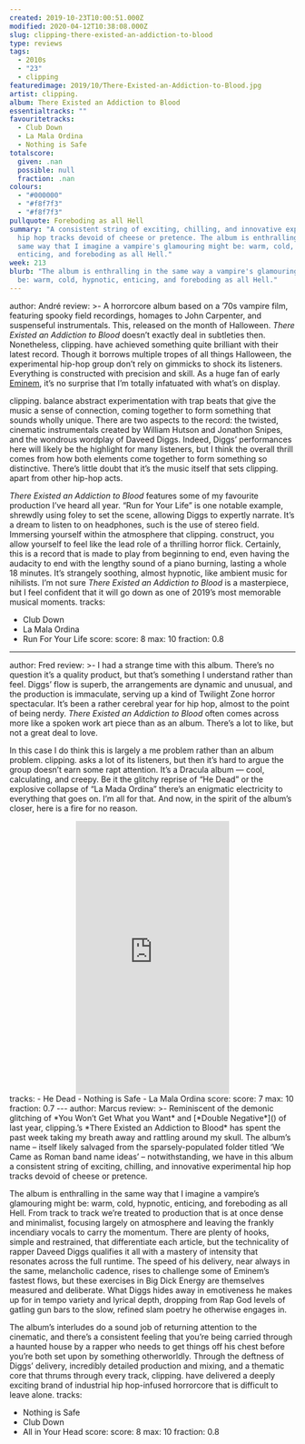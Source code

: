 ```yaml
---
created: 2019-10-23T10:00:51.000Z
modified: 2020-04-12T10:38:08.000Z
slug: clipping-there-existed-an-addiction-to-blood
type: reviews
tags:
  - 2010s
  - "23"
  - clipping
featuredimage: 2019/10/There-Existed-an-Addiction-to-Blood.jpg
artist: clipping.
album: There Existed an Addiction to Blood
essentialtracks: ""
favouritetracks:
  - Club Down
  - La Mala Ordina
  - Nothing is Safe
totalscore:
  given: .nan
  possible: null
  fraction: .nan
colours:
  - "#000000"
  - "#f8f7f3"
  - "#f8f7f3"
pullquote: Foreboding as all Hell
summary: "A consistent string of exciting, chilling, and innovative experimental
  hip hop tracks devoid of cheese or pretence. The album is enthralling in the
  same way that I imagine a vampire's glamouring might be: warm, cold, hypnotic,
  enticing, and foreboding as all Hell."
week: 213
blurb: "The album is enthralling in the same way a vampire's glamouring might
  be: warm, cold, hypnotic, enticing, and foreboding as all Hell."
---
```

author: André
review: >-
  A horrorcore album based on a ’70s vampire film, featuring spooky field
  recordings, homages to John Carpenter, and suspenseful instrumentals. This,
  released on the month of Halloween. *There Existed an Addiction to Blood*
  doesn’t exactly deal in subtleties then. Nonetheless, clipping. have achieved
  something quite brilliant with their latest record. Though it borrows multiple
  tropes of all things Halloween, the experimental hip-hop group don’t rely on
  gimmicks to shock its listeners. Everything is constructed with precision and
  skill. As a huge fan of early
  [Eminem](<https://audioxide.com/reviews/eminem-the-marshall-mathers-lp/>),
  it’s no surprise that I’m totally infatuated with what’s on display.


  clipping. balance abstract experimentation with trap beats that give the music a sense of connection, coming together to form something that sounds wholly unique. There are two aspects to the record: the twisted, cinematic instrumentals created by William Hutson and Jonathon Snipes, and the wondrous wordplay of Daveed Diggs. Indeed, Diggs’ performances here will likely be the highlight for many listeners, but I think the overall thrill comes from how both elements come together to form something so distinctive. There’s little doubt that it’s the music itself that sets clipping. apart from other hip-hop acts.


  *There Existed an Addiction to Blood* features some of my favourite production I’ve heard all year. “Run for Your Life” is one notable example, shrewdly using foley to set the scene, allowing Diggs to expertly narrate. It’s a dream to listen to on headphones, such is the use of stereo field. Immersing yourself within the atmosphere that clipping. construct, you allow yourself to feel like the lead role of a thrilling horror flick. Certainly, this is a record that is made to play from beginning to end, even having the audacity to end with the lengthy sound of a piano burning, lasting a whole 18 minutes. It’s strangely soothing, almost hypnotic, like ambient music for nihilists. I’m not sure *There Existed an Addiction to Blood* is a masterpiece, but I feel confident that it will go down as one of 2019’s most memorable musical moments.
tracks:
  - Club Down
  - ­­La Mala Ordina
  - ­­Run For Your Life
score:
  score: 8
  max: 10
  fraction: 0.8
---
author: Fred
review: >-
  I had a strange time with this album. There’s no question it’s a quality
  product, but that’s something I understand rather than feel. Diggs’ flow is
  superb, the arrangements are dynamic and unusual, and the production is
  immaculate, serving up a kind of Twilight Zone horror spectacular. It’s been a
  rather cerebral year for hip hop, almost to the point of being nerdy. *There
  Existed an Addiction to Blood* often comes across more like a spoken work art
  piece than as an album. There’s a lot to like, but not a great deal to love.

  In this case I do think this is largely a me problem rather than an album problem. clipping. asks a lot of its listeners, but then it’s hard to argue the group doesn’t earn some rapt attention. It’s a Dracula album — cool, calculating, and creepy. Be it the glitchy reprise of “He Dead” or the explosive collapse of “La Mada Ordina” there’s an enigmatic electricity to everything that goes on. I’m all for that. And now, in the spirit of the album’s closer, here is a fire for no reason.


  <center><iframe class="giphy-embed" src="https://giphy.com/embed/XUTPza8I8MyVG" width="270" height="480" frameborder="0" allowfullscreen="allowfullscreen"></iframe></center>
tracks:
  - He Dead
  - ­­Nothing is Safe
  - ­­La Mala Ordina
score:
  score: 7
  max: 10
  fraction: 0.7
---
author: Marcus
review: >-
  Reminiscent of the demonic glitching of *You Won’t Get What you Want* and
  [*Double Negative*](<https://audioxide.com/reviews/low-double-negative/>) of
  last year, clipping.’s *There Existed an Addiction to Blood* has spent the
  past week taking my breath away and rattling around my skull. The album’s name
  – itself likely salvaged from the sparsely-populated folder titled ‘We Came as
  Roman band name ideas’ – notwithstanding, we have in this album a consistent
  string of exciting, chilling, and innovative experimental hip hop tracks
  devoid of cheese or pretence.


  The album is enthralling in the same way that I imagine a vampire’s glamouring might be: warm, cold, hypnotic, enticing, and foreboding as all Hell. From track to track we’re treated to production that is at once dense and minimalist, focusing largely on atmosphere and leaving the frankly incendiary vocals to carry the momentum. There are plenty of hooks, simple and restrained, that differentiate each article, but the technicality of rapper Daveed Diggs qualifies it all with a mastery of intensity that resonates across the full runtime. The speed of his delivery, near always in the same, melancholic cadence, rises to challenge some of Eminem’s fastest flows, but these exercises in Big Dick Energy are themselves measured and deliberate. What Diggs hides away in emotiveness he makes up for in tempo variety and lyrical depth, dropping from Rap God levels of gatling gun bars to the slow, refined slam poetry he otherwise engages in.


  The album’s interludes do a sound job of returning attention to the cinematic, and there’s a consistent feeling that you’re being carried through a haunted house by a rapper who needs to get things off his chest before you’re both set upon by something otherworldly. Through the deftness of Diggs’ delivery, incredibly detailed production and mixing, and a thematic core that thrums through every track, clipping. have delivered a deeply exciting brand of industrial hip hop-infused horrorcore that is difficult to leave alone.
tracks:
  - Nothing is Safe
  - ­­Club Down
  - ­­All in Your Head
score:
  score: 8
  max: 10
  fraction: 0.8
